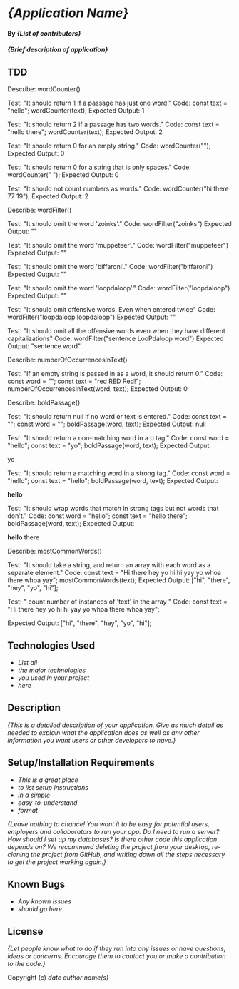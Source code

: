 # _{Application Name}_

#### By _**{List of contributors}**_

#### _{Brief description of application}_

## TDD
Describe: wordCounter()

Test: "It should return 1 if a passage has just one word."
Code:
const text = "hello";
wordCounter(text);
Expected Output: 1

Test: "It should return 2 if a passage has two words."
Code:
const text = "hello there";
wordCounter(text);
Expected Output: 2

Test: "It should return 0 for an empty string."
Code: wordCounter("");
Expected Output: 0

Test: "It should return 0 for a string that is only spaces."
Code: wordCounter("            ");
Expected Output: 0

Test: "It should not count numbers as words."
Code: wordCounter("hi there 77 19");
Expected Output: 2

Describe: wordFilter()

Test: "It should omit the word 'zoinks'."
Code: wordFilter("zoinks")
Expected Output: ""

Test: "It should omit the word 'muppeteer'."
Code: wordFilter("muppeteer")
Expected Output: ""

Test: "It should omit the word 'biffaroni'."
Code: wordFilter("biffaroni")
Expected Output: ""

Test: "It should omit the word 'loopdaloop'."
Code: wordFilter("loopdaloop")
Expected Output: ""

Test: "It should omit offensive words. Even when entered twice"
Code: wordFilter("loopdaloop loopdaloop")
Expected Output: ""

Test: "It should omit all the offensive words even when they have different capitalizations"
Code: wordFilter("sentence LooPdaloop word")
Expected Output: "sentence  word"

Describe: numberOfOccurrencesInText()


Test: "If an empty string is passed in as a word, it should return 0."
Code:
const word = "";
const text = "red RED Red!";
numberOfOccurrencesInText(word, text);
Expected Output: 0

Describe: boldPassage()

Test: "It should return null if no word or text is entered."
Code:
const text = "";
const word = "";
boldPassage(word, text);
Expected Output: null

Test: "It should return a non-matching word in a p tag."
Code:
const word = "hello";
const text = "yo";
boldPassage(word, text);
Expected Output: <p>yo</p>

Test: "It should return a matching word in a strong tag."
Code:
const word = "hello";
const text = "hello";
boldPassage(word, text);
Expected Output: <p><strong>hello</strong></p>

Test: "It should wrap words that match in strong tags but not words that don't."
Code:
const word = "hello";
const text = "hello there";
boldPassage(word, text);
Expected Output: <p><strong>hello</strong> there</p>

Describe: mostCommonWords()

Test: "It should take a string, and return an array with each word as a separate element."
Code:
const text = "Hi there hey yo hi hi yay yo whoa there whoa yay";
mostCommonWords(text);
Expected Output: ["hi", "there", "hey", "yo", "hi"];

Test: " count number of instances of 'text' in the array "
Code:
const text = "Hi there hey yo hi hi yay yo whoa there whoa yay";

Expected Output: ["hi", "there", "hey", "yo", "hi"];

## Technologies Used

* _List all_
* _the major technologies_
* _you used in your project_
* _here_

## Description

_{This is a detailed description of your application. Give as much detail as needed to explain what the application does as well as any other information you want users or other developers to have.}_

## Setup/Installation Requirements

* _This is a great place_
* _to list setup instructions_
* _in a simple_
* _easy-to-understand_
* _format_

_{Leave nothing to chance! You want it to be easy for potential users, employers and collaborators to run your app. Do I need to run a server? How should I set up my databases? Is there other code this application depends on? We recommend deleting the project from your desktop, re-cloning the project from GitHub, and writing down all the steps necessary to get the project working again.}_

## Known Bugs

* _Any known issues_
* _should go here_

## License

_{Let people know what to do if they run into any issues or have questions, ideas or concerns.  Encourage them to contact you or make a contribution to the code.}_

Copyright (c) _date_ _author name(s)_